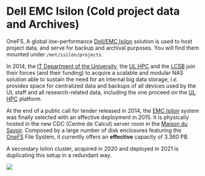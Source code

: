 # Dell EMC Isilon (Cold project data and Archives)

<!--intro-start-->

OneFS, A global _low_-performance [Dell/EMC Isilon](https://www.dellemc.com/en-us/collaterals/unauth/data-sheets/products/storage/h10717-isilon-onefs-ds.pdf) solution is used to host project data, and serve for backup and archival purposes. You will find them mounted under `/mnt/isilon/projects`.

<!--intro-end-->

In 2014, the [IT Department of the University](https://wwwen.uni.lu/universite/presentation/organigrammes/organigramme_rectorat_administration_centrale/service_informatique_de_l_universite), the [UL HPC](https://hpc.uni.lu/about/team.html) and the [LCSB](http://wwwen.uni.lu/lcsb/) join their forces (and their funding) to acquire a scalable and modular NAS solution able to sustain the need for an internal big data storage, _i.e._ provides space for centralized data and backups of all devices used by the UL staff and all research-related data, including the one proceed on the [UL HPC](https://hpc.uni.lu) platform.

At the end of a public call for tender released in 2014, the [EMC Isilon](http://www.emc.com/isilon) system was finally selected with an effective deployment in 2015. It is physically hosted in the new CDC (Centre de Calcul) server room in the [Maison du Savoir](http://www.fonds-belval.lu/index.php?lang=en&page=3&sub=2). Composed by a large number of disk enclosures featuring the [OneFS](http://www.emc.com/en-us/storage/isilon/onefs-operating-system.htm) File System, it currently offers an **effective** capacity of 3.360 PB.

A secondary Isilon cluster, acquired in 2020 and deployed in 2021 is duplicating this setup in a redundant way.

![](images/isilon.jpg)
